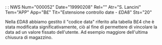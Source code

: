  :  : NWS Num="000052" Date="19990208" Rel="" Atr="S. Lancini" Tem="APP" App="B£" Tit="Estensione controllo date - £DA8" Sts="20"

Nella £DA8 abbiamo gestito il "codice data" riferito alla tabella B£4 che è stata modificata significativamente, ciò al fine di permettere di vincolare la data ad un valore fissato dell'utente.
Ad esempio maggiore dell'ultima chiusura di magazzino.

